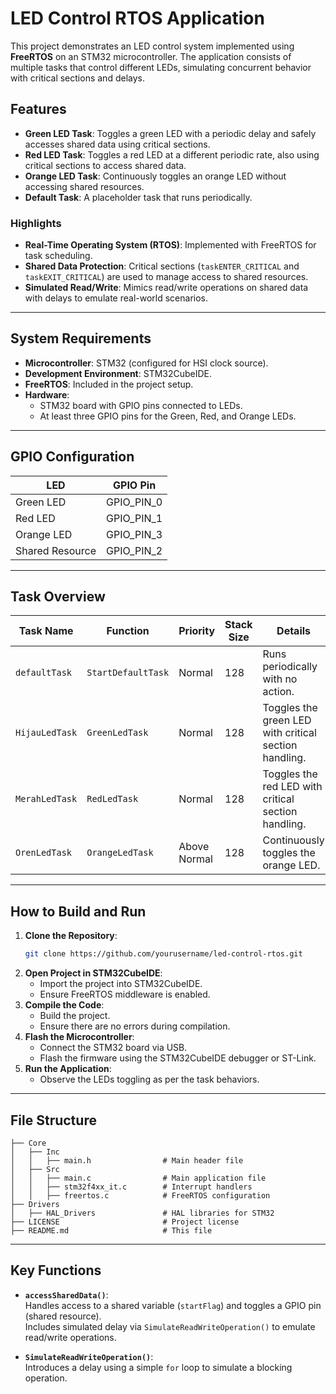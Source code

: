 # LED Control RTOS Application

This project demonstrates an LED control system implemented using **FreeRTOS** on an STM32 microcontroller. The application consists of multiple tasks that control different LEDs, simulating concurrent behavior with critical sections and delays.  

## Features

- **Green LED Task**: Toggles a green LED with a periodic delay and safely accesses shared data using critical sections.
- **Red LED Task**: Toggles a red LED at a different periodic rate, also using critical sections to access shared data.
- **Orange LED Task**: Continuously toggles an orange LED without accessing shared resources.
- **Default Task**: A placeholder task that runs periodically.

### Highlights
- **Real-Time Operating System (RTOS)**: Implemented with FreeRTOS for task scheduling.
- **Shared Data Protection**: Critical sections (`taskENTER_CRITICAL` and `taskEXIT_CRITICAL`) are used to manage access to shared resources.
- **Simulated Read/Write**: Mimics read/write operations on shared data with delays to emulate real-world scenarios.

---

## System Requirements

- **Microcontroller**: STM32 (configured for HSI clock source).
- **Development Environment**: STM32CubeIDE.
- **FreeRTOS**: Included in the project setup.
- **Hardware**:
  - STM32 board with GPIO pins connected to LEDs.
  - At least three GPIO pins for the Green, Red, and Orange LEDs.

---

## GPIO Configuration

| **LED**        | **GPIO Pin** |
|-----------------|--------------|
| Green LED       | GPIO_PIN_0   |
| Red LED         | GPIO_PIN_1   |
| Orange LED      | GPIO_PIN_3   |
| Shared Resource | GPIO_PIN_2   |

---

## Task Overview

| **Task Name**       | **Function**       | **Priority**       | **Stack Size** | **Details**                     |
|----------------------|--------------------|--------------------|----------------|----------------------------------|
| `defaultTask`       | `StartDefaultTask` | Normal             | 128            | Runs periodically with no action. |
| `HijauLedTask`      | `GreenLedTask`     | Normal             | 128            | Toggles the green LED with critical section handling. |
| `MerahLedTask`      | `RedLedTask`       | Normal             | 128            | Toggles the red LED with critical section handling. |
| `OrenLedTask`       | `OrangeLedTask`    | Above Normal       | 128            | Continuously toggles the orange LED. |

---

## How to Build and Run

1. **Clone the Repository**:
   ```bash
   git clone https://github.com/yourusername/led-control-rtos.git
   ```
2. **Open Project in STM32CubeIDE**:
   - Import the project into STM32CubeIDE.
   - Ensure FreeRTOS middleware is enabled.
3. **Compile the Code**:
   - Build the project.
   - Ensure there are no errors during compilation.
4. **Flash the Microcontroller**:
   - Connect the STM32 board via USB.
   - Flash the firmware using the STM32CubeIDE debugger or ST-Link.
5. **Run the Application**:
   - Observe the LEDs toggling as per the task behaviors.

---

## File Structure

```
├── Core
│   ├── Inc
│   │   ├── main.h                # Main header file
│   ├── Src
│   │   ├── main.c                # Main application file
│   │   ├── stm32f4xx_it.c        # Interrupt handlers
│   │   ├── freertos.c            # FreeRTOS configuration
├── Drivers
│   ├── HAL_Drivers               # HAL libraries for STM32
├── LICENSE                       # Project license
├── README.md                     # This file
```

---

## Key Functions

- **`accessSharedData()`**:  
  Handles access to a shared variable (`startFlag`) and toggles a GPIO pin (shared resource).  
  Includes simulated delay via `SimulateReadWriteOperation()` to emulate read/write operations.

- **`SimulateReadWriteOperation()`**:  
  Introduces a delay using a simple `for` loop to simulate a blocking operation.
